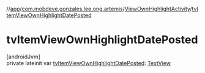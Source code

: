 //[app](../../../index.md)/[com.mobdeve.gonzales.lee.ong.artemis](../index.md)/[ViewOwnHighlightActivity](index.md)/[tvItemViewOwnHighlightDatePosted](tv-item-view-own-highlight-date-posted.md)

# tvItemViewOwnHighlightDatePosted

[androidJvm]\
private lateinit var [tvItemViewOwnHighlightDatePosted](tv-item-view-own-highlight-date-posted.md): [TextView](https://developer.android.com/reference/kotlin/android/widget/TextView.html)
